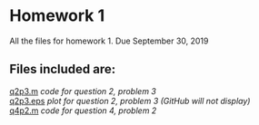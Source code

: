 # Homework 1 
All the files for homework 1. Due September 30, 2019
## Files included are:
[q2p3.m](q2p3.m) _code for question 2, problem 3_  
[q2p3.eps](q2p3.eps) _plot for question 2, problem 3 (GitHub will not display)_  
[q4p2.m](q4p2.m) _code for question 4, problem 2_  